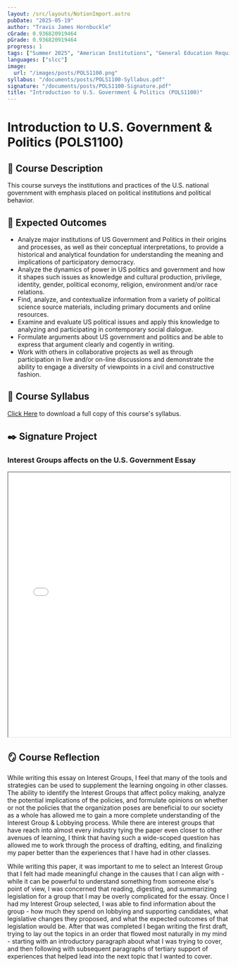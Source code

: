 ```yaml
---
layout: /src/layouts/NotionImport.astro
pubDate: "2025-05-19"
author: "Travis James Hornbuckle"
cGrade: 0.936820919464
pGrade: 0.936820919464
progress: 1
tags: ["Summer 2025", "American Institutions", "General Education Requirements", "Associate of Science"]
languages: ["slcc"]
image:
  url: "/images/posts/POLS1100.png"
syllabus: "/documents/posts/POLS1100-Syllabus.pdf"
signature: "/documents/posts/POLS1100-Signature.pdf"
title: "Introduction to U.S. Government & Politics (POLS1100)"
---
```


# Introduction to U.S. Government & Politics (POLS1100)


## 📝 Course Description


This course surveys the institutions and practices of the U.S. national government with emphasis placed on political institutions and political behavior.


## 🎯 Expected Outcomes

- Analyze major institutions of US Government and Politics in their origins and processes, as well as their conceptual interpretations, to provide a historical and analytical foundation for understanding the meaning and implications of participatory democracy.
- Analyze the dynamics of power in US politics and government and how it shapes such issues as knowledge and cultural production, privilege, identity, gender, political economy, religion, environment and/or race relations.
- Find, analyze, and contextualize information from a variety of political science source materials, including primary documents and online resources.
- Examine and evaluate US political issues and apply this knowledge to analyzing and participating in contemporary social dialogue.
- Formulate arguments about US government and politics and be able to express that argument clearly and cogently in writing.
- Work with others in collaborative projects as well as through participation in live and/or on-line discussions and demonstrate the ability to engage a diversity of viewpoints in a civil and constructive fashion.

## 📝 Course Syllabus


<a target="_blank" rel="noopener noreferrer" href="/documents/posts/POLS1100-Syllabus.pdf">Click Here</a> to download a full copy of this course's syllabus.


## ✒️ Signature Project


### Interest Groups affects on the U.S. Government Essay


<iframe src="/documents/posts/POLS1100-Signature" width="100%" height="600px" class="myIframe">


<p>POLS1100Signature Assignment</p>


</iframe>


## 🪞 Course Reflection


While writing this essay on Interest Groups, I feel that many of the tools and strategies can be used to supplement the learning ongoing in other classes. The ability to identify the Interest Groups that affect policy making, analyze the potential implications of the policies, and formulate opinions on whether or not the policies that the organization poses are beneficial to our society as a whole has allowed me to gain a more complete understanding of the Interest Group & Lobbying process. While there are interest groups that have reach into almost every industry tying the paper even closer to other avenues of learning, I think that having such a wide-scoped question has allowed me to work through the process of drafting, editing, and finalizing my paper better than the experiences that I have had in other classes.


While writing this paper, it was important to me to select an Interest Group that I felt had made meaningful change in the causes that I can align with - while it can be powerful to understand something from someone else's point of view, I was concerned that reading, digesting, and summarizing legislation for a group that I may be overly complicated for the essay. Once I had my Interest Group selected, I was able to find information about the group - how much they spend on lobbying and supporting candidates, what legislative changes they proposed, and what the expected outcomes of that legislation would be. After that was completed I began writing the first draft, trying to lay out the topics in an order that flowed most naturally in my mind - starting with an introductory paragraph about what I was trying to cover, and then following with subsequent paragraphs of tertiary support of experiences that helped lead into the next topic that I wanted to cover.


